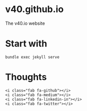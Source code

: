 # v40.github.io
The v40.io website

# Start with

```
bundle exec jekyll serve
```


# Thoughts

```
<i class="fab fa-github"></i>
<i class="fab fa-medium"></i>
<i class="fab fa-linkedin-in"></i>
<i class="fab fa-twitter"></i>
```
